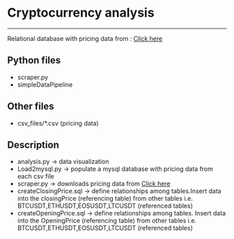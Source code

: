 <!DOCTYPE html>
<html lang="en">
<head>
    <meta charset="UTF-8">
</head>
<body>
    <h1>Cryptocurrency analysis</h1>
    <hr>
     <p> Relational database with pricing data from : <a href="https://www.cryptodatadownload.com/data/binance/">Click here</a></p>
    <h2>Python files</h2>
  <ul>
      <li> scraper.py</li>
      <li> simpleDataPipeline</li>
  </ul>
     <h2>Other files</h2>
   <ul>
     <li> csv_files/*.csv (pricing data) </li>
   </ul>     
     <h2>Description</h2>
    <ul>
        <li>analysis.py -> data visualization </li>
        <li>Load2mysql.py -> populate a mysql database with pricing data from each csv file</li>
        <li>scraper.py -> downloads pricing data from <a href="https://www.cryptodatadownload.com/data/binance/">Click here</a> </li>
        <li>createClosingPrice.sql -> define relationships among tables.Insert data into the closingPrice (referencing table) from other tables i.e. BTCUSDT,ETHUSDT,EOSUSDT,LTCUSDT (referenced tables)</li>
        <li>createOpeningPrice.sql -> define relationships among tables. Insert data into the OpeningPrice (referencing table) from other tables i.e. BTCUSDT,ETHUSDT,EOSUSDT,LTCUSDT (referenced tables)</li>
    </ul>

</body>


